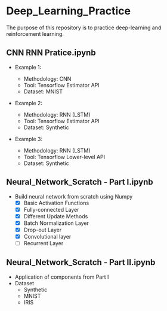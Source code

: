 # Deep_Learning_Practice
The purpose of this repository is to practice deep-learning and reinforcement learning. 

## CNN RNN Pratice.ipynb
- Example 1:
  - Methodology: CNN 
  - Tool: Tensorflow Estimator API
  - Dataset: MNIST

- Example 2: 
  - Methodology: RNN (LSTM)
  - Tool: Tensorflow Estimator API
  - Dataset: Synthetic
  
- Example 3: 
  - Methodology: RNN (LSTM)
  - Tool: Tensorflow Lower-level API
  - Dataset: Synthetic


## Neural_Network_Scratch - Part I.ipynb
- Build neural network from scratch using Numpy
  - [X] Basic Activation Functions
  - [X] Fully-connected Layer 
  - [X] Different Update Methods
  - [X] Batch Normalization Layer
  - [X] Drop-out Layer
  - [X] Convolutional layer
  - [ ] Recurrent Layer

## Neural_Network_Scratch - Part II.ipynb
- Application of components from Part I
- Dataset
  - Synthetic
  - MNIST
  - IRIS


